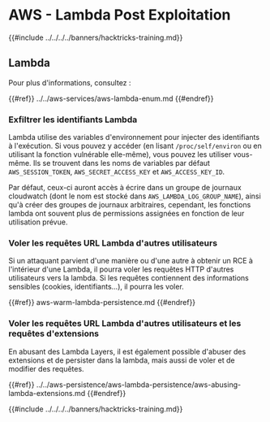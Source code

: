 # AWS - Lambda Post Exploitation

{{#include ../../../../banners/hacktricks-training.md}}

## Lambda

Pour plus d'informations, consultez :

{{#ref}}
../../aws-services/aws-lambda-enum.md
{{#endref}}

### Exfiltrer les identifiants Lambda

Lambda utilise des variables d'environnement pour injecter des identifiants à l'exécution. Si vous pouvez y accéder (en lisant `/proc/self/environ` ou en utilisant la fonction vulnérable elle-même), vous pouvez les utiliser vous-même. Ils se trouvent dans les noms de variables par défaut `AWS_SESSION_TOKEN`, `AWS_SECRET_ACCESS_KEY` et `AWS_ACCESS_KEY_ID`.

Par défaut, ceux-ci auront accès à écrire dans un groupe de journaux cloudwatch (dont le nom est stocké dans `AWS_LAMBDA_LOG_GROUP_NAME`), ainsi qu'à créer des groupes de journaux arbitraires, cependant, les fonctions lambda ont souvent plus de permissions assignées en fonction de leur utilisation prévue.

### Voler les requêtes URL Lambda d'autres utilisateurs

Si un attaquant parvient d'une manière ou d'une autre à obtenir un RCE à l'intérieur d'une Lambda, il pourra voler les requêtes HTTP d'autres utilisateurs vers la lambda. Si les requêtes contiennent des informations sensibles (cookies, identifiants...), il pourra les voler.

{{#ref}}
aws-warm-lambda-persistence.md
{{#endref}}

### Voler les requêtes URL Lambda d'autres utilisateurs et les requêtes d'extensions

En abusant des Lambda Layers, il est également possible d'abuser des extensions et de persister dans la lambda, mais aussi de voler et de modifier des requêtes.

{{#ref}}
../../aws-persistence/aws-lambda-persistence/aws-abusing-lambda-extensions.md
{{#endref}}

{{#include ../../../../banners/hacktricks-training.md}}
